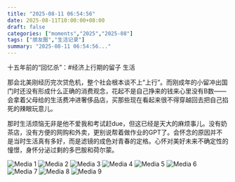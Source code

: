 ```yaml
---
title: "2025-08-11 06:54:56"
date: 2025-08-11T10:00:00+08:00
draft: false
categories: ["moments","2025","2025-08"]
tags: ["朋友圈","生活记录"]
summary: "2025-08-11 06:54:56..."
---
```


十五年前的“回忆杀”：#经济上行期的留子 生活

那会北美刚经历完次贷危机，整个社会根本谈不上“上行”。而刚成年的小留冲出国门时还没有形成什么正确的消费观念，花起不是自己挣来的钱来心里没有B数——会拿着父母给的生活费冲进奢侈品店，买那些现在看起来很不得穿越回去把自己掐死的辣眼玩意儿。

那时生活烦恼无非是他不爱我和考试赶due，但这已经是天大的麻烦事儿。没有奶茶店，没有方便的网购和外卖，更别说帮着做作业的GPT了。会怀念的原因并不是当时生活真有多好，而是滤镜的成色对青春的定格。心怀对美好未来不确定性的憧憬，身怀分泌过剩的多巴胺和荷尔蒙。

![Media 1](/Moments/photos/2025-08-11/202508110654560.jpg)
![Media 2](/Moments/photos/2025-08-11/202508110654561.jpg)
![Media 3](/Moments/photos/2025-08-11/202508110654562.jpg)
![Media 4](/Moments/photos/2025-08-11/202508110654563.jpg)
![Media 5](/Moments/photos/2025-08-11/202508110654564.jpg)
![Media 6](/Moments/photos/2025-08-11/202508110654565.jpg)
![Media 7](/Moments/photos/2025-08-11/202508110654566.jpg)
![Media 8](/Moments/photos/2025-08-11/202508110654567.jpg)
![Media 9](/Moments/photos/2025-08-11/202508110654568.jpg)

